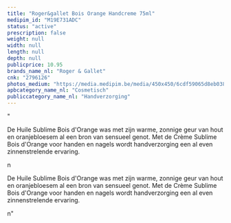 ```yaml
---
title: "Roger&gallet Bois Orange Handcreme 75ml"
medipim_id: "M19E731ADC"
status: "active"
prescription: false
weight: null
width: null
length: null
depth: null
publicprice: 10.95
brands_name_nl: "Roger & Gallet"
cnk: "2796126"
photos_medium: "https://media.medipim.be/media/450x450/6cdf59065d8eb038b108423e2ef6c5ca8fac5d74.jpg"
apbcategory_name_nl: "Cosmetisch"
publiccategory_name_nl: "Handverzorging"
---
```

"<p>De Huile Sublime Bois d'Orange was met zijn warme, zonnige geur van hout en oranjebloesem al een bron van sensueel genot. Met de Crème Sublime Bois d'Orange voor handen en nagels wordt handverzorging een al even zinnenstrelende ervaring.</p>n<p>De Huile Sublime Bois d'Orange was met zijn warme, zonnige geur van hout en oranjebloesem al een bron van sensueel genot. Met de Crème Sublime Bois d'Orange voor handen en nagels wordt handverzorging een al even zinnenstrelende ervaring.</p>n"
